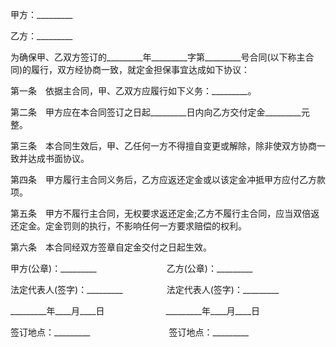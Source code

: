 
 


甲方：_________


乙方：_________


为确保甲、乙双方签订的_________年_________字第_________号合同(以下称主合同)的履行，双方经协商一致，就定金担保事宜达成如下协议：


第一条　依据主合同，甲、乙双方应履行如下义务：_________。


第二条　甲方应在本合同签订之日起_________日内向乙方交付定金_________元整。


第三条　本合同生效后，甲、乙任何一方不得擅自变更或解除，除非使双方协商一致并达成书面协议。


第四条　甲方履行主合同义务后，乙方应返还定金或以该定金冲抵甲方应付乙方款项。


第五条　甲方不履行主合同，无权要求返还定金;乙方不履行主合同，应当双倍返还定金。定金罚则的执行，不影响任何一方要求赔偿的权利。


第六条　本合同经双方签章自定金交付之日起生效。


甲方(公章)：_________　　　　　　　　乙方(公章)：_________


法定代表人(签字)：_________　　　　　法定代表人(签字)：_________


_________年____月____日　　　　　　　_________年____月____日


签订地点：_________　　　　　　　　　签订地点：_________
 


 

 
 
 
 
 
  


  
 

  


  


  
 
 
 
 

